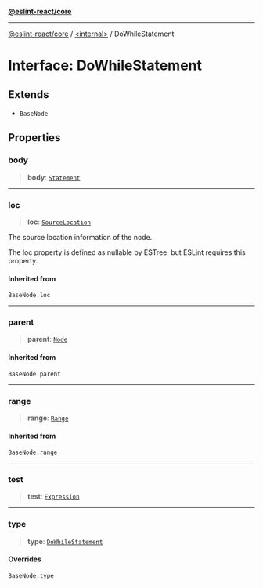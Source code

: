 [**@eslint-react/core**](../../README.md)

***

[@eslint-react/core](../../README.md) / [\<internal\>](../README.md) / DoWhileStatement

# Interface: DoWhileStatement

## Extends

- `BaseNode`

## Properties

### body

> **body**: [`Statement`](../type-aliases/Statement.md)

***

### loc

> **loc**: [`SourceLocation`](SourceLocation.md)

The source location information of the node.

The loc property is defined as nullable by ESTree, but ESLint requires this property.

#### Inherited from

`BaseNode.loc`

***

### parent

> **parent**: [`Node`](../type-aliases/Node.md)

#### Inherited from

`BaseNode.parent`

***

### range

> **range**: [`Range`](../type-aliases/Range.md)

#### Inherited from

`BaseNode.range`

***

### test

> **test**: [`Expression`](../type-aliases/Expression.md)

***

### type

> **type**: [`DoWhileStatement`](../README.md#dowhilestatement)

#### Overrides

`BaseNode.type`

